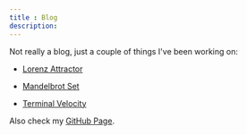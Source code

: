 ```yaml
---
title : Blog
description:
---
```


Not really a blog, just a couple of things I've been working on:

* [Lorenz Attractor](http://nbviewer.ipython.org/urls/raw.github.com/pjpmarques/Modelling-the-World/master/Lorenz%2520Attractor.ipynb)

* [Mandelbrot Set](http://nbviewer.ipython.org/urls/raw.github.com/pjpmarques/Modelling-the-World/master/Mandelbrot%20Set.ipynb)

* [Terminal Velocity](http://nbviewer.ipython.org/urls/raw.github.com/pjpmarques/Modelling-the-World/master/Terminal%20Velocity.ipynb)

Also check my [GitHub Page](https://raw.github.com/pjpmarques/).

